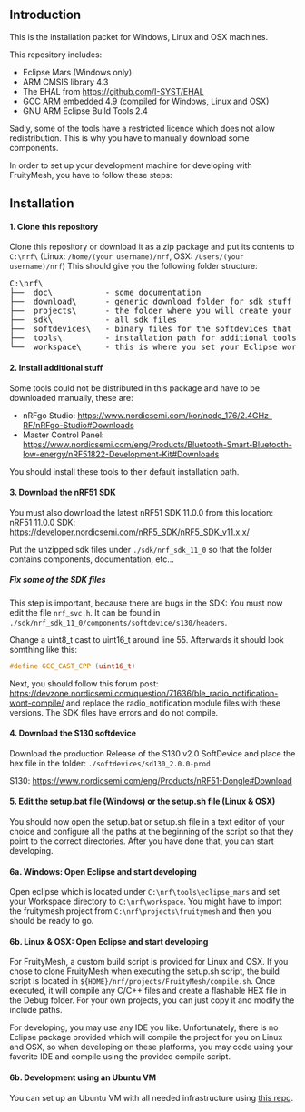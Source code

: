 ## Introduction
This is the installation packet for Windows, Linux and OSX machines.

This repository includes:
- Eclipse Mars (Windows only)
- ARM CMSIS library 4.3
- The EHAL from https://github.com/I-SYST/EHAL
- GCC ARM embedded 4.9 (compiled for Windows, Linux and OSX)
- GNU ARM Eclipse Build Tools 2.4

Sadly, some of the tools have a restricted licence which does not allow redistribution. This is why you have to manually download some components.

In order to set up your development machine for developing with FruityMesh, you have to follow these steps:

## Installation

#### 1. Clone this repository
Clone this repository or download it as a zip package and put its contents to `C:\nrf\` (Linux: `/home/(your username)/nrf`, OSX: `/Users/(your username)/nrf`)
This should give you the following folder structure:
<pre>
C:\nrf\
├──  doc\           - some documentation
├──  download\      - generic download folder for sdk stuff
├──  projects\      - the folder where you will create your projects
├──  sdk\           - all sdk files
├──  softdevices\   - binary files for the softdevices that are used
├──  tools\         - installation path for additional tools or links to these tools
└──  workspace\     - this is where you set your Eclipse workspace
</pre>

#### 2. Install additional stuff
Some tools could not be distributed in this package and have to be downloaded manually, these are:
- nRFgo Studio: https://www.nordicsemi.com/kor/node_176/2.4GHz-RF/nRFgo-Studio#Downloads
- Master Control Panel: https://www.nordicsemi.com/eng/Products/Bluetooth-Smart-Bluetooth-low-energy/nRF51822-Development-Kit#Downloads

You should install these tools to their default installation path.

#### 3. Download the nRF51 SDK

You must also download the latest nRF51 SDK 11.0.0 from this location:
nRF51 11.0.0 SDK: https://developer.nordicsemi.com/nRF5_SDK/nRF5_SDK_v11.x.x/

Put the unzipped sdk files under `./sdk/nrf_sdk_11_0` so that the folder contains components, documentation, etc...

##### Fix some of the SDK files
This step is important, because there are bugs in the SDK: You must now edit the file `nrf_svc.h`. It can be found in `./sdk/nrf_sdk_11_0/components/softdevice/s130/headers`.

Change a uint8_t cast to uint16_t around line 55. Afterwards it should look somthing like this:
```C++
#define GCC_CAST_CPP (uint16_t)
```

Next, you should follow this forum post: https://devzone.nordicsemi.com/question/71636/ble_radio_notification-wont-compile/ and replace the radio_notification module files with these versions. The SDK files have errors and do not compile.

#### 4. Download the S130 softdevice
Download the production Release of the S130 v2.0 SoftDevice and place the hex file in the folder: `./softdevices/sd130_2.0.0-prod`

S130: https://www.nordicsemi.com/eng/Products/nRF51-Dongle#Download

#### 5. Edit the setup.bat file (Windows) or the setup.sh file (Linux & OSX)
You should now open the setup.bat or setup.sh file in a text editor of your choice and configure all the paths at the beginning of the script so that they point to the correct directories. After you have done that, you can start developing.

#### 6a. Windows: Open Eclipse and start developing
Open eclipse which is located under `C:\nrf\tools\eclipse_mars` and set your Workspace directory to `C:\nrf\workspace`. You might have to import the fruitymesh project from `C:\nrf\projects\fruitymesh` and then you should be ready to go.

#### 6b. Linux & OSX: Open Eclipse and start developing
For FruityMesh, a custom build script is provided for Linux and OSX. If you chose to clone FruityMesh when executing the setup.sh script, the build script is located in `${HOME}/nrf/projects/FruityMesh/compile.sh`. Once executed, it will compile any C/C++ files and create a flashable HEX file in the Debug folder. For your own projects, you can just copy it and modify the include paths.

For developing, you may use any IDE you like. Unfortunately, there is no Eclipse package provided which will compile the project for you on Linux and OSX, so when developing on these platforms, you may code using your favorite IDE and compile using the provided compile script.

#### 6b. Development using an Ubuntu VM

You can set up an Ubuntu VM with all needed infrastructure using [this repo](https://github.com/ihassin/fruity-ubuntu-vm).

